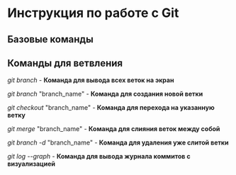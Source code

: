 # Инструкция по работе с Git

## Базовые команды

## Команды для ветвления

*git branch* - **Команда для вывода всех веток на экран**

*git branch* "branch_name" - **Команда для создания новой ветки**

*git checkout* "branch_name" - **Команда для перехода на указанную ветку**

*git merge* "branch_name" - **Команда для слияния веток между собой**

*git branch -d* "branch_name" - **Команда для удаления уже слитой ветки**

*git log --graph* - **Команда для вывода журнала коммитов с визуализацией**

